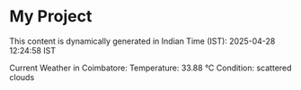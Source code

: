 # My Project

This content is dynamically generated in Indian Time (IST): 2025-04-28 12:24:58 IST


Current Weather in Coimbatore:
Temperature: 33.88 °C
Condition: scattered clouds
